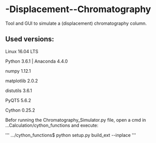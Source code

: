 # -Displacement--Chromatography
Tool and GUI to simulate a (displacement) chromatography column.

## Used versions:

Linux 16.04 LTS 

Python 3.6.1 | Anaconda 4.4.0 

numpy 1.12.1 

matplotlib 2.0.2 

distutils 3.6.1 

PyQT5 5.6.2 

Cython 0.25.2 

Befor running the Chromatography_Simulator.py file, open a cmd in ...Calculation/cython_functions and execute:

'''
.../cython_functions$ python setup.py build_ext --inplace
'''

